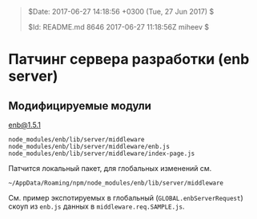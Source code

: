 >
> $Date: 2017-06-27 14:18:56 +0300 (Tue, 27 Jun 2017) $
>
> $Id: README.md 8646 2017-06-27 11:18:56Z miheev $
>

Патчинг сервера разработки (enb server)
=======================================

Модифицируемые модули
---------------------

enb@1.5.1

    node_modules/enb/lib/server/middleware
    node_modules/enb/lib/server/middleware/enb.js
    node_modules/enb/lib/server/middleware/index-page.js

Патчится локальный пакет, для глобальных изменений см. 

    ~/AppData/Roaming/npm/node_modules/enb/lib/server/middleware

См. пример экспотируемых в глобальный (`GLOBAL.enbServerRequest`) скоуп из `enb.js` данных в `middleware.req.SAMPLE.js`.

